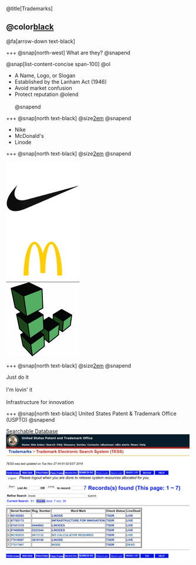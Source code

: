 @title[Trademarks]

## @color[black](Trademarks)

@fa[arrow-down text-black]

+++
@snap[north-west]
What are they?
@snapend

@snap[list-content-concise span-100]
@ol
- A Name, Logo, or Slogan
- Established by the Lanham Act (1946)
- Avoid market confusion
- Protect reputation
@olend
<br><br>
@snapend

+++
@snap[north text-black]
@size[2em](Names)
@snapend

- Nike
- McDonald's
- Linode


+++
@snap[north text-black]
@size[2em](Logos)
@snapend

<img src="template/img/nike.jpg" alt="drawing" width="200"/>
<br>
<img src="template/img/mcdonalds.png" alt="drawing" width="200"/>
<br>
<img src="template/img/linode.png" alt="drawing" width="200"/>
<br>

+++
@snap[north text-black]
@size[2em](Slogans)
@snapend

Just do it
<br><br>
I'm lovin' it
<br><br>
Infrastructure for innovation

+++
@snap[north text-black]
United States Patent & Trademark Office
<br>
(USPTO)
@snapend

[Searchable Database](https://www.uspto.gov/trademarks-application-process/search-trademark-database)
<img src="template/img/tmsearch.png" alt="drawing" width="500"/>
